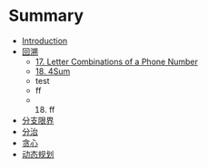 # Summary

* [Introduction](README.md)
* [回溯](backtracking/README.md)
   * [17. Letter Combinations of a Phone Number](backtracking/letter-combinations-of-a-phone-number.md)
   * [18. 4Sum](backtracking/4sum.md)
   * test
   * ff
   * 18. ff
* [分支限界](fen_zhi_xian_jie.md)
* [分治](fen_zhi.md)
* [贪心](tan_xin.md)
* [动态规划](dong_tai_gui_hua.md)

